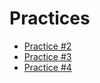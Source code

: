 # Practices

* [Practice #2](https://github.com/nicolas2589/DatosMasivos/tree/Unidad_1/Unit_1/Practices/Practice_2)
* [Practice #3](https://github.com/nicolas2589/DatosMasivos/tree/Unidad_1/Unit_1/Practices/Practice_3)
* [Practice #4](https://github.com/nicolas2589/DatosMasivos/tree/Unidad_1/Unit_1/Practices/Practice_4)
